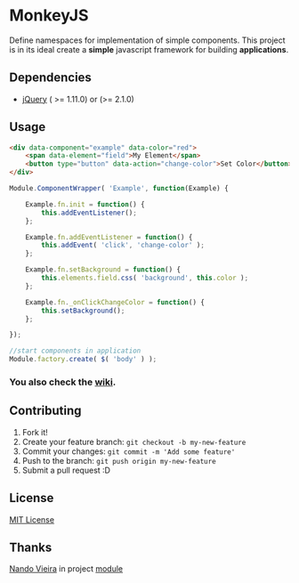 MonkeyJS
========
Define namespaces for implementation of simple components. This project is in its ideal create a **simple** javascript framework for building **applications**.

## Dependencies
* [jQuery](http://jquery.com/) ( >= 1.11.0) or (>= 2.1.0)

## Usage
```html
<div data-component="example" data-color="red">
    <span data-element="field">My Element</span>
    <button type="button" data-action="change-color">Set Color</button>
</div>
```

```js
Module.ComponentWrapper( 'Example', function(Example) {

    Example.fn.init = function() {
        this.addEventListener();
    };

    Example.fn.addEventListener = function() {
        this.addEvent( 'click', 'change-color' );
    };

    Example.fn.setBackground = function() {
        this.elements.field.css( 'background', this.color );
    };

    Example.fn._onClickChangeColor = function() {
        this.setBackground();
    };

});

//start components in application
Module.factory.create( $( 'body' ) );
```

### You also check the [wiki](https://github.com/kassyn/monkeyjs/wiki).

## Contributing
1. Fork it!
2. Create your feature branch: `git checkout -b my-new-feature`
3. Commit your changes: `git commit -m 'Add some feature'`
4. Push to the branch: `git push origin my-new-feature`
5. Submit a pull request :D

## License
[MIT License](http://opensource.org/licenses/MIT)

## Thanks
[Nando Vieira](https://github.com/fnando) in project [module](https://github.com/fnando/module)
